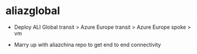 # aliazglobal


+ Deploy ALI Global transit >  Azure Europe transit > Azure Europe spoke > vm

+ Marry up with aliazchina repo to get end to end connectivity